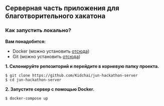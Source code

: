 ## Серверная часть приложения для благотворительного хакатона

### Как запустить локально?

**Вам понадобится:**

- Docker (можно установить [отсюда](https://www.docker.com/products/docker-desktop/))
- Git (можно установить [отсюда](https://git-scm.com/downloads))

**1. Склонируйте репозиторий и перейдите в корневую папку проекта.**

```
$ git clone https://github.com/Kidchai/jun-hackathon-server
$ cd jun-hackathon-server
```

**2. Запустите сервер с помощью Docker.**

```
$ docker-compose up
```